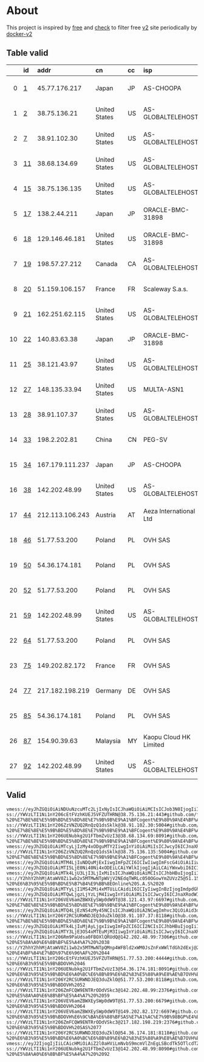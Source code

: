 
# About

This project is inspired by [free](https://github.com/freefq/free) and [check](https://github.com/yeahwu/check) to filter free [v2](https://github.com/v2fly/v2ray-core) site periodically by [docker-v2](https://hub.docker.com/r/v2ray/official)

    

## Table valid
|    | id                   | addr            | cn            | cc   | isp                    | ip                                     | chatgpt          |
|---:|:---------------------|:----------------|:--------------|:-----|:-----------------------|:---------------------------------------|:-----------------|
|  0 | [1](config/1.json)   | 45.77.176.217   | Japan         | JP   | AS-CHOOPA              | 2001:19f0:7001:21ad:5400:4ff:feaa:a43d | Yes (Region: JP) |
|  1 | [2](config/2.json)   | 38.75.136.21    | United States | US   | AS-GLOBALTELEHOST      | 38.75.136.21                           | Yes (Region: US) |
|  2 | [7](config/7.json)   | 38.91.102.30    | United States | US   | AS-GLOBALTELEHOST      | 38.91.102.30                           | Yes (Region: US) |
|  3 | [11](config/11.json) | 38.68.134.69    | United States | US   | AS-GLOBALTELEHOST      | 38.68.134.69                           | Yes (Region: US) |
|  4 | [15](config/15.json) | 38.75.136.135   | United States | US   | AS-GLOBALTELEHOST      | 38.75.136.135                          | Yes (Region: US) |
|  5 | [17](config/17.json) | 138.2.44.211    | Japan         | JP   | ORACLE-BMC-31898       | 138.2.44.211                           | Yes (Region: JP) |
|  6 | [18](config/18.json) | 129.146.46.181  | United States | US   | ORACLE-BMC-31898       | 129.146.46.181                         | Yes (Region: US) |
|  7 | [19](config/19.json) | 198.57.27.212   | Canada        | CA   | AS-GLOBALTELEHOST      | 198.57.27.212                          | Yes (Region: CA) |
|  8 | [20](config/20.json) | 51.159.106.157  | France        | FR   | Scaleway S.a.s.        | 2001:bc8:1201:501:1618:77ff:fe6e:dec   | Yes (Region: FR) |
|  9 | [21](config/21.json) | 162.251.62.115  | United States | US   | AS-GLOBALTELEHOST      | 162.251.62.115                         | Yes (Region: US) |
| 10 | [22](config/22.json) | 140.83.63.38    | Japan         | JP   | ORACLE-BMC-31898       | 140.83.63.38                           | Yes (Region: JP) |
| 11 | [25](config/25.json) | 38.121.43.97    | United States | US   | AS-GLOBALTELEHOST      | 38.121.43.97                           | Yes (Region: US) |
| 12 | [27](config/27.json) | 148.135.33.94   | United States | US   | MULTA-ASN1             | 2607:f130:109:0:d6ae:52ff:febb:b49f    | Yes (Region: US) |
| 13 | [28](config/28.json) | 38.91.107.37    | United States | US   | AS-GLOBALTELEHOST      | 38.91.107.37                           | Yes (Region: US) |
| 14 | [33](config/33.json) | 198.2.202.81    | China         | CN   | PEG-SV                 | 142.4.102.244                          | Yes (Region: US) |
| 15 | [34](config/34.json) | 167.179.111.237 | Japan         | JP   | AS-CHOOPA              | 2001:19f0:7001:244:5400:4ff:feab:d9e2  | Yes (Region: JP) |
| 16 | [38](config/38.json) | 142.202.48.99   | United States | US   | AS-GLOBALTELEHOST      | 142.202.48.99                          | Yes (Region: US) |
| 17 | [44](config/44.json) | 212.113.106.243 | Austria       | AT   | Aeza International Ltd | 212.113.106.243                        | Yes (Region: AT) |
| 18 | [46](config/46.json) | 51.77.53.200    | Poland        | PL   | OVH SAS                | 51.77.53.200                           | Yes (Region: PL) |
| 19 | [50](config/50.json) | 54.36.174.181   | Poland        | PL   | OVH SAS                | 54.36.174.181                          | Yes (Region: FR) |
| 20 | [52](config/52.json) | 51.77.53.200    | Poland        | PL   | OVH SAS                | 51.77.53.200                           | Yes (Region: PL) |
| 21 | [59](config/59.json) | 142.202.48.99   | United States | US   | AS-GLOBALTELEHOST      | 142.202.48.99                          | Yes (Region: US) |
| 22 | [64](config/64.json) | 51.77.53.200    | Poland        | PL   | OVH SAS                | 51.77.53.200                           | Yes (Region: PL) |
| 23 | [75](config/75.json) | 149.202.82.172  | France        | FR   | OVH SAS                | 149.202.82.172                         | Yes (Region: FR) |
| 24 | [77](config/77.json) | 217.182.198.219 | Germany       | DE   | OVH SAS                | 217.182.198.219                        | Yes (Region: DE) |
| 25 | [85](config/85.json) | 54.36.174.181   | Poland        | PL   | OVH SAS                | 54.36.174.181                          | Yes (Region: FR) |
| 26 | [87](config/87.json) | 154.90.39.63    | Malaysia      | MY   | Kaopu Cloud HK Limited | 154.90.39.63                           | Yes (Region: MY) |
| 27 | [92](config/92.json) | 142.202.48.99   | United States | US   | AS-GLOBALTELEHOST      | 142.202.48.99                          | Yes (Region: US) |

## Valid
```
vmess://eyJhZGQiOiAiNDUuNzcuMTc2LjIxNyIsICJhaWQiOiAiMCIsICJob3N0IjogIiIsICJpZCI6ICIxZjU3YTFjYy1kMzk1LTRiZGUtYmZjZi1mNjJhOGE0Zjk1NTkiLCAibmV0IjogInRjcCIsICJwYXRoIjogIiIsICJwb3J0IjogIjE2MTQyIiwgInBzIjogImdpdGh1Yi5jb20vZnJlZWZxIC0gXHU2NWU1XHU2NzJjXHU0ZTFjXHU0ZWFjQ2hvb3BhXHU2NTcwXHU2MzZlXHU0ZTJkXHU1ZmMzIDEiLCAic25pIjogIiIsICJ0bHMiOiAiIiwgInR5cGUiOiAibm9uZSIsICJ2IjogIjIifQ==
ss://YWVzLTI1Ni1nY206cEtFVzhKUEJ5VFZUTHRN@38.75.136.21:443#github.com/freefq%20-%20%E7%BE%8E%E5%9B%BD%E5%8D%8E%E7%9B%9B%E9%A1%BFCogent%E9%80%9A%E4%BF%A1%E5%85%AC%E5%8F%B8%202
ss://YWVzLTI1Ni1nY206ZzVNZUQ2RnQzQ1dsSklk@38.91.102.30:5004#github.com/freefq%20-%20%E7%BE%8E%E5%9B%BD%E5%8D%8E%E7%9B%9B%E9%A1%BFCogent%E9%80%9A%E4%BF%A1%E5%85%AC%E5%8F%B8%207
ss://YWVzLTI1Ni1nY206UENubkg2U1FTbmZvUzI3@38.68.134.69:8091#github.com/freefq%20-%20%E7%BE%8E%E5%9B%BD%E5%8D%8E%E7%9B%9B%E9%A1%BFCogent%E9%80%9A%E4%BF%A1%E5%85%AC%E5%8F%B8%2011
vmess://eyJhZGQiOiAiMTcyLjIzMy4xODguMTY2IiwgInYiOiAiMiIsICJwcyI6ICJnaXRodWIuY29tL2ZyZWVmcSAtIFx1N2Y4ZVx1NTZmZEFrYW1haVx1NzlkMVx1NjI4MFx1NTE2Y1x1NTNmOENETlx1N2Y1MVx1N2VkY1x1ODI4Mlx1NzBiOSAxMyIsICJwb3J0IjogMTEzOTcsICJpZCI6ICIyMGUwZDY3ZC1mN2FhLTRiYjEtZGFhZS1iN2YyMTczMDZiYmEiLCAiYWlkIjogIjAiLCAibmV0IjogInRjcCIsICJ0eXBlIjogIiIsICJob3N0IjogIiIsICJwYXRoIjogIi8iLCAidGxzIjogIiJ9
ss://YWVzLTI1Ni1nY206ZzVNZUQ2RnQzQ1dsSklk@38.75.136.135:5004#github.com/freefq%20-%20%E7%BE%8E%E5%9B%BD%E5%8D%8E%E7%9B%9B%E9%A1%BFCogent%E9%80%9A%E4%BF%A1%E5%85%AC%E5%8F%B8%2015
vmess://eyJhZGQiOiAiMTM4LjIuNDQuMjExIiwgImFpZCI6ICIwIiwgImFscG4iOiAiIiwgImhvc3QiOiAiIiwgImlkIjogIjU5M2I4NTI1LTBjNDgtNGIwZi1kOWFmLTJkNzNhOTE0ODk3MyIsICJuZXQiOiAidGNwIiwgInBhdGgiOiAiLyIsICJwb3J0IjogIjIwMDgxIiwgInBzIjogImdpdGh1Yi5jb20vZnJlZWZxIC0gXHU3ZjhlXHU1NmZkICAxNyIsICJzY3kiOiAiYXV0byIsICJzbmkiOiAiIiwgInRscyI6ICIiLCAidHlwZSI6ICJub25lIiwgInYiOiAiMiJ9
vmess://eyJhZGQiOiAiMTI5LjE0Ni40Ni4xODEiLCAiYWlkIjogIjAiLCAiYWxwbiI6ICIiLCAiZnAiOiAiIiwgImhvc3QiOiAiIiwgImlkIjogImE3OTdmZjdiLTgxNjEtNDBhNi1kNTc3LTFiMmMyMTNiMzg4NSIsICJuZXQiOiAidGNwIiwgInBhdGgiOiAiIiwgInBvcnQiOiAiNTI0MDgiLCAicHMiOiAiZ2l0aHViLmNvbS9mcmVlZnEgLSBcdTdmOGVcdTU2ZmRcdTRlOWFcdTUyMjlcdTY4NTFcdTkwYTNcdTVkZGVcdTUxZTRcdTUxZjBcdTU3Y2VPcmFjbGVcdTRlOTFcdThiYTFcdTdiOTdcdTY1NzBcdTYzNmVcdTRlMmRcdTVmYzMgMTgiLCAic2N5IjogImF1dG8iLCAic25pIjogIiIsICJ0bHMiOiAiIiwgInR5cGUiOiAibm9uZSIsICJ2IjogIjIifQ==
vmess://eyJhZGQiOiAiMTk4LjU3LjI3LjIxMiIsICJhaWQiOiAiMCIsICJhbHBuIjogIiIsICJmcCI6ICIiLCAiaG9zdCI6ICIiLCAiaWQiOiAiMDQ2MjFiYWUtYWIzNi0xMWVjLWI5MDktMDI0MmFjMTIwMDAyIiwgIm5ldCI6ICJ0Y3AiLCAicGF0aCI6ICIiLCAicG9ydCI6ICIyMjMyNCIsICJwcyI6ICJnaXRodWIuY29tL2ZyZWVmcSAtIFx1NTMxN1x1N2Y4ZVx1NTczMFx1NTMzYSAgMTkiLCAic2N5IjogImF1dG8iLCAic25pIjogIiIsICJ0bHMiOiAiIiwgInR5cGUiOiAiIiwgInYiOiAiMiJ9
ss://Y2hhY2hhMjAtaWV0Zi1wb2x5MTMwNTpWVjV2NEdqTWRLc050OGowYmZUVzZ5@51.159.106.157:6917#github.com/freefq%20-%20%E6%B3%95%E5%9B%BD%E5%B7%B4%E9%BB%8EOnline%20S.A.S%2020
vmess://eyJhZGQiOiAiMTYyLjI1MS42Mi4xMTUiLCAidiI6ICIyIiwgInBzIjogImdpdGh1Yi5jb20vZnJlZWZxIC0gXHU3ZjhlXHU1NmZkICAyMSIsICJwb3J0IjogMjIzMjQsICJpZCI6ICIwNDYyMWJhZS1hYjM2LTExZWMtYjkwOS0wMjQyYWMxMjAwMDIiLCAiYWlkIjogIjAiLCAibmV0IjogInRjcCIsICJ0eXBlIjogIiIsICJob3N0IjogIiIsICJwYXRoIjogIi8iLCAidGxzIjogIiJ9
vmess://eyJhZGQiOiAiMTQwLjgzLjYzLjM4IiwgInYiOiAiMiIsICJwcyI6ICJnaXRodWIuY29tL2ZyZWVmcSAtIFx1NmZiM1x1NTkyN1x1NTIyOVx1NGU5YSAgMjIiLCAicG9ydCI6IDI0NDQ1LCAiaWQiOiAiOTRjNWVmMzctNGQ4Mi00OWY5LWM2MjQtZjAxMjU5Mzc0YTE3IiwgImFpZCI6ICI2NCIsICJuZXQiOiAidGNwIiwgInR5cGUiOiAiIiwgImhvc3QiOiAiIiwgInBhdGgiOiAiLyIsICJ0bHMiOiAiIn0=
ss://YWVzLTI1Ni1nY206VEV6amZBWXEySWp0dW9T@38.121.43.97:6697#github.com/freefq%20-%20%E7%BE%8E%E5%9B%BD%E5%8D%8E%E7%9B%9B%E9%A1%BFCogent%E9%80%9A%E4%BF%A1%E5%85%AC%E5%8F%B8%2025
vmess://eyJhZGQiOiAiMTQ4LjEzNS4zMy45NCIsICJhaWQiOiA2NCwgImhvc3QiOiAid3d3LjMwOTk0MTA0Lnh5eiIsICJpZCI6ICI0MTgwNDhhZi1hMjkzLTRiOTktOWIwYy05OGNhMzU4MGRkMjQiLCAibmV0IjogIndzIiwgInBhdGgiOiAiL3BhdGgvMTcwMzIzMTI2Mjg3NSIsICJwb3J0IjogNDQzLCAicHMiOiAiZ2l0aHViLmNvbS9mcmVlZnEgLSBcdTc0NWVcdTUxNzggIDI3IiwgInRscyI6ICJ0bHMiLCAidHlwZSI6ICJhdXRvIiwgInNlY3VyaXR5IjogImF1dG8iLCAic2tpcC1jZXJ0LXZlcmlmeSI6IHRydWUsICJzbmkiOiAiIn0=
ss://YWVzLTI1Ni1nY206Y2RCSURWNDJEQ3duZklO@38.91.107.37:8118#github.com/freefq%20-%20%E7%BE%8E%E5%9B%BD%E5%8D%8E%E7%9B%9B%E9%A1%BFCogent%E9%80%9A%E4%BF%A1%E5%85%AC%E5%8F%B8%2028
vmess://eyJhZGQiOiAiMTk4LjIuMjAyLjgxIiwgImFpZCI6ICI2NCIsICJhbHBuIjogIiIsICJob3N0IjogInd3dy42NTgyNTUyNC54eXoiLCAiaWQiOiAiNDE4MDQ4YWYtYTI5My00Yjk5LTliMGMtOThjYTM1ODBkZDI0IiwgIm5ldCI6ICJ3cyIsICJwYXRoIjogIi9wYXRoLzE3MDI5NjE3MTY3MzgiLCAicG9ydCI6ICIzMDAwMCIsICJwcyI6ICJnaXRodWIuY29tL2ZyZWVmcSAtIFx1N2Y4ZVx1NTZmZFx1NTJhMFx1NTIyOVx1Nzk4Zlx1NWMzY1x1NGU5YVx1NWRkZVx1NmQxYlx1Njc0OVx1NzdmNlBldGFFeHByZXNzIDMzIiwgInNjeSI6ICJhdXRvIiwgInNuaSI6ICJ3d3cuNjU4MjU1MjQueHl6IiwgInRscyI6ICJ0bHMiLCAidHlwZSI6ICIiLCAidiI6ICIyIn0=
vmess://eyJhZGQiOiAiMTY3LjE3OS4xMTEuMjM3IiwgInYiOiAiMiIsICJwcyI6ICJnaXRodWIuY29tL2ZyZWVmcSAtIFx1NjVlNVx1NjcyY1x1NGUxY1x1NGVhY0Nob29wYVx1NjU3MFx1NjM2ZVx1NGUyZFx1NWZjMyAzNCIsICJwb3J0IjogMTQ5MzUsICJpZCI6ICJlOTYxODk0Zi04ZTkwLTQ3MmYtOThkMy0wOTQwMmU0YmU0NTMiLCAiYWlkIjogIjAiLCAibmV0IjogInRjcCIsICJ0eXBlIjogIiIsICJob3N0IjogIiIsICJwYXRoIjogIi8iLCAidGxzIjogIiJ9
ss://YWVzLTI1Ni1nY206Rm9PaUdsa0FBOXlQRUdQ@142.202.48.99:7306#github.com/freefq%20-%20%E5%8A%A0%E6%8B%BF%E5%A4%A7%20%2038
ss://Y2hhY2hhMjAtaWV0Zi1wb2x5MTMwNTpQMnp4WFBld2xWM0JsZnFxWWlTdGh2dExj@212.113.106.243:12949#github.com/freefq%20-%20%E4%BF%84%E7%BD%97%E6%96%AF%20%2044
ss://YWVzLTI1Ni1nY206cEtFVzhKUEJ5VFZUTHRN@51.77.53.200:4444#github.com/freefq%20-%20%E6%B3%95%E5%9B%BDOVH%2046
ss://YWVzLTI1Ni1nY206UENubkg2U1FTbmZvUzI3@54.36.174.181:8091#github.com/freefq%20-%20%E6%B3%95%E5%9B%BD%E6%A0%BC%E6%8B%89%E6%B2%83%E5%88%A9%E8%AE%B7OVH%E6%95%B0%E6%8D%AE%E4%B8%AD%E5%BF%83%2050
ss://YWVzLTI1Ni1nY206Y2RCSURWNDJEQ3duZklO@51.77.53.200:8118#github.com/freefq%20-%20%E6%B3%95%E5%9B%BDOVH%2052
ss://YWVzLTI1Ni1nY206ZmFCQW9ENTRrODdVSkc3@142.202.48.99:2376#github.com/freefq%20-%20%E5%8A%A0%E6%8B%BF%E5%A4%A7%20%2059
ss://YWVzLTI1Ni1nY206VEV6amZBWXEySWp0dW9T@51.77.53.200:6679#github.com/freefq%20-%20%E6%B3%95%E5%9B%BDOVH%2064
ss://YWVzLTI1Ni1nY206VEV6amZBWXEySWp0dW9T@149.202.82.172:6697#github.com/freefq%20-%20%E6%B3%95%E5%9B%BDOVH%E6%9C%BA%E6%88%BFSAS%E7%A1%AC%E7%9B%98BGP%E4%B8%BB%E6%9C%BA%2075
ss://YWVzLTI1Ni1nY206ZmFCQW9ENTRrODdVSkc3@217.182.198.219:2376#github.com/freefq%20-%20%E6%B3%95%E5%9B%BDOVH%20SAS%2077
ss://YWVzLTI1Ni1nY206Y2RCSURWNDJEQ3duZklO@54.36.174.181:8118#github.com/freefq%20-%20%E6%B3%95%E5%9B%BD%E6%A0%BC%E6%8B%89%E6%B2%83%E5%88%A9%E8%AE%B7OVH%E6%95%B0%E6%8D%AE%E4%B8%AD%E5%BF%83%2085
vmess://eyJ2IjogIjIiLCAicHMiOiAiZ2l0aHViLmNvbS9mcmVlZnEgLSBcdTk5OTlcdTZlMmZcdTcyNzlcdTUyMmJcdTg4NGNcdTY1M2ZcdTUzM2EgODciLCAiYWRkIjogIjE1NC45MC4zOS42MyIsICJwb3J0IjogIjQ1MzQzIiwgImlkIjogIjA4YWE4NDk5LWQ2MTYtNGZmMS1kNmFiLWNlMGM1MjI4MjRhYSIsICJhaWQiOiAiMCIsICJzY3kiOiAiYXV0byIsICJuZXQiOiAidGNwIiwgInR5cGUiOiAibm9uZSIsICJob3N0IjogIiIsICJwYXRoIjogIi8iLCAidGxzIjogIiIsICJzbmkiOiAiIiwgImFscG4iOiAiIn0=
ss://YWVzLTI1Ni1nY206UENubkg2U1FTbmZvUzI3@142.202.48.99:8090#github.com/freefq%20-%20%E5%8A%A0%E6%8B%BF%E5%A4%A7%20%2092
```

